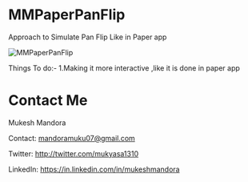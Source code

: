MMPaperPanFlip
==============

Approach to Simulate Pan Flip Like in Paper app


![MMPaperPanFlip](http://i.imgur.com/heQpPoh.gif?1)

Things To do:-
1.Making it more interactive ,like it is done in paper app


Contact Me
==========
Mukesh Mandora

Contact: mandoramuku07@gmail.com

Twitter: http://twitter.com/mukyasa1310

LinkedIn: https://in.linkedin.com/in/mukeshmandora
